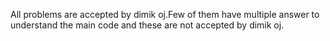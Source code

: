 All problems are accepted by dimik oj.Few of them have multiple answer to understand the main code and these are not accepted by dimik oj.
